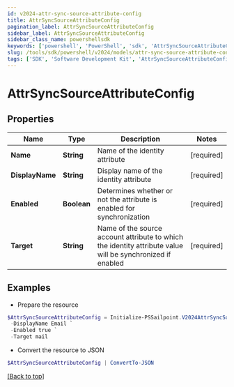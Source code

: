 ```yaml
---
id: v2024-attr-sync-source-attribute-config
title: AttrSyncSourceAttributeConfig
pagination_label: AttrSyncSourceAttributeConfig
sidebar_label: AttrSyncSourceAttributeConfig
sidebar_class_name: powershellsdk
keywords: ['powershell', 'PowerShell', 'sdk', 'AttrSyncSourceAttributeConfig'] 
slug: /tools/sdk/powershell/v2024/models/attr-sync-source-attribute-config
tags: ['SDK', 'Software Development Kit', 'AttrSyncSourceAttributeConfig']
---
```



# AttrSyncSourceAttributeConfig

## Properties

Name | Type | Description | Notes
------------ | ------------- | ------------- | -------------
**Name** |  **String** | Name of the identity attribute | [required]
**DisplayName** |  **String** | Display name of the identity attribute | [required]
**Enabled** |  **Boolean** | Determines whether or not the attribute is enabled for synchronization | [required]
**Target** |  **String** | Name of the source account attribute to which the identity attribute value will be synchronized if enabled | [required]

## Examples

- Prepare the resource
```powershell
$AttrSyncSourceAttributeConfig = Initialize-PSSailpoint.V2024AttrSyncSourceAttributeConfig  -Name email `
 -DisplayName Email `
 -Enabled true `
 -Target mail
```

- Convert the resource to JSON
```powershell
$AttrSyncSourceAttributeConfig | ConvertTo-JSON
```


[[Back to top]](#) 


